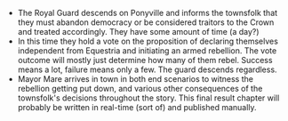 - The Royal Guard descends on Ponyville and informs the townsfolk that they must abandon democracy or be considered traitors to the Crown and treated accordingly. They have some amount of time (a day?)
- In this time they hold a vote on the proposition of declaring themselves independent from Equestria and initiating an armed rebellion. The vote outcome will mostly just determine how many of them rebel. Success means a lot, failure means only a few. The guard descends regardless.
- Mayor Mare arrives in town in both end scenarios to witness the rebellion getting put down, and various other consequences of the townsfolk's decisions throughout the story. This final result chapter will probably be written in real-time (sort of) and published manually.